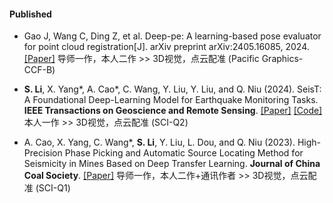 #### Published

- Gao J, Wang C, Ding Z, et al. Deep-pe: A learning-based pose evaluator for point cloud registration[J]. arXiv preprint arXiv:2405.16085, 2024. [[Paper]]([https://doi.org/10.1016/j.ijrmms.2024.105888](https://arxiv.org/abs/2405.16085))           导师一作，本人二作  >>  3D视觉，点云配准  (Pacific Graphics-CCF-B)

- <strong>S. Li</strong>, X. Yang*, A. Cao*, C. Wang, Y. Liu, Y. Liu, and Q. Niu (2024). SeisT: A Foundational Deep-Learning Model for Earthquake Monitoring Tasks. <strong>IEEE Transactions on Geoscience and Remote Sensing</strong>. [[Paper]](https://doi.org/10.1109/TGRS.2024.3371503) [[Code]](https://github.com/senli1073/SeisT)
本人一作  >>  3D视觉，点云配准      (SCI-Q2)

- A. Cao, X. Yang, C. Wang*, <strong>S. Li</strong>, Y. Liu, L. Dou, and Q. Niu (2023). High-Precision Phase Picking and Automatic Source Locating Method for Seismicity in Mines Based on Deep Transfer Learning. <strong>Journal of China Coal Society</strong>. [[Paper]](https://doi.org/10.13225/j.cnki.jccs.2023.0095)
导师一作，本人二作+通讯作者  >>  3D视觉，点云配准     (SCI-Q1)



